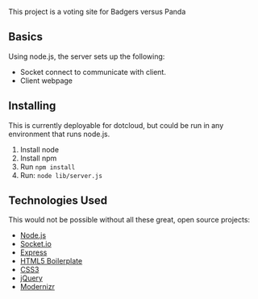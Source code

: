 This project is a voting site for Badgers versus Panda

## Basics

Using node.js, the server sets up the following:

  * Socket connect to communicate with client.
  * Client webpage

## Installing

This is currently deployable for dotcloud, but could be run
in any environment that runs node.js.

1. Install node
2. Install npm
3. Run `npm install`
4. Run: `node lib/server.js`

## Technologies Used

This would not be possible without all these great, open source projects:

  * [Node.js](http://nodejs.org/)
  * [Socket.io](http://socket.io/)
  * [Express](http://expressjs.com/)
  * [HTML5 Boilerplate](http://html5boilerplate.com/)
  * [CSS3](http://www.w3.org/TR/CSS/#css3)
  * [jQuery](http://jquery.com/)
  * [Modernizr](http://www.modernizr.com/)